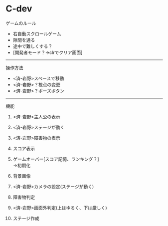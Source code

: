 # C-dev
ゲームのルール
- 右自動スクロールゲーム 
- 隙間を通る 
- 途中で難しくする？ 
- [開発者モード？→clrでクリア画面] 
---
操作方法

- <済-岩野>スペースで移動  
- <済-岩野>？視点の変更  
- <済-岩野>？ポーズボタン  
---
機能 

1. <済-岩野>主人公の表示 

2. <済-岩野>ステージが動く

3. <済-岩野>障害物の表示 

4. スコア表示 

5. ゲームオーバー[スコア記憶、ランキング？]  
→初期化 

6. 背景画像 

7. <済-岩野>カメラの設定(ステージが動く) 

8. 障害物判定 

9. <済-岩野>画面外判定(上はゆるく、下は厳しく) 

10. ステージ作成
